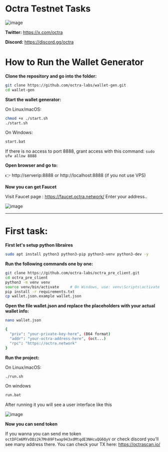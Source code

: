 # Octra Testnet Tasks

![image](https://github.com/user-attachments/assets/08751c61-b0fb-4590-a090-ff37dac685b1)

**Twitter:** https://x.com/octra

**Discord:** https://discord.gg/octra

# How to Run the Wallet Generator

**Clone the repository and go into the folder:**

```sh
git clone https://github.com/octra-labs/wallet-gen.git
cd wallet-gen
```

**Start the wallet generator:**

On Linux/macOS:
```sh
chmod +x ./start.sh
./start.sh
```
On Windows:

```sh
start.bat
```

If there is no access to port 8888, grant access with this command: ``` sudo ufw allow 8888 ```

**Open browser and go to:**

👉 http://serverip:8888 or http://localhost:8888 (if you not use VPS)

**Now you can get Faucet**

Visit Faucet page : https://faucet.octra.network/
Enter your address..

![image](https://github.com/user-attachments/assets/b847625d-6da5-4c7d-8ed6-ce1149324f04)

------

# First task:

**First let's setup python libraires**

```sh
sudo apt install python3 python3-pip python3-venv python3-dev -y
```

**Run the following commands one by one:**

```sh
git clone https://github.com/octra-labs/octra_pre_client.git
cd octra_pre_client
python3 -m venv venv
source venv/bin/activate     # On Windows, use: venv\Scripts\activate
pip install -r requirements.txt
cp wallet.json.example wallet.json
```

**Open the file wallet.json and replace the placeholders with your actual wallet info:**

```sh
nano wallet.json
```
```sh
{
  "priv": "your-private-key-here", (B64 format)
  "addr": "your-octra-address-here", (oct...)
  "rpc": "https://octra.network"
}
```
**Run the project:**

On Linux/macOS:
```sh
./run.sh
```
On windows
```sh
run.bat
```   

After running it you will see a user interface like this 

![image](https://github.com/user-attachments/assets/2d26c1b5-a31b-464b-bf50-1c8123dffdae)

**Now you can send token** 

If you wanna you can send me token ``` octDFCm6MYvDDz2k7Mn89Ftwap943xdMtqdE3NHcuQG6QyV ``` or check discord you'll see many address there.
You can check your TX here: https://octrascan.io/
